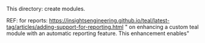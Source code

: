 
This directory:   create modules.




REF:   for reports:
https://insightsengineering.github.io/teal/latest-tag/articles/adding-support-for-reporting.html
" on enhancing a custom teal module with an automatic reporting feature. This enhancement enables"